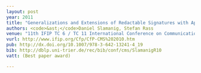```yaml
---
layout: post
year: 2011
title: "Generalizations and Extensions of Redactable Signatures with Applications to Electronic Healthcare"
authors: <code>&ast;</code>Daniel Slamanig, Stefan Rass
venue: "11th IFIP TC 6 / TC 11 International Conference on Communications and Multimedia Security - CMS 2010"
vurl: http://www.ifip.org/Cfp/CfP-CMS%202010.htm
pub: http://dx.doi.org/10.1007/978-3-642-13241-4_19
bib: http://dblp.uni-trier.de/rec/bib/conf/cms/SlamanigR10
vatt: (Best paper award)

---
```


